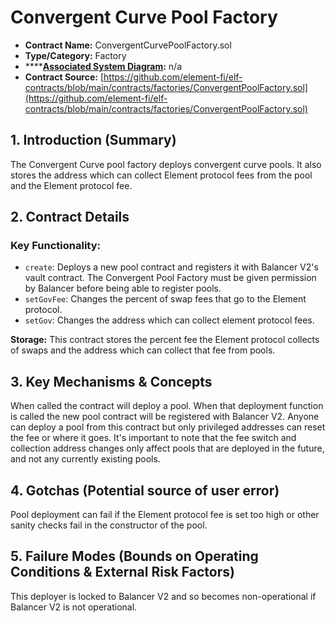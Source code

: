 # Convergent Curve Pool Factory

* **Contract Name:** ConvergentCurvePoolFactory.sol
* **Type/Category:** Factory
* \*\*\*\*[**Associated System Diagram**](https://github.com/element-fi/elf-contracts/wiki/Core-Contract-Diagrams#convergentcurvepool)**:** n/a 
* **Contract Source:** [https://github.com/element-fi/elf-contracts/blob/main/contracts/factories/ConvergentPoolFactory.sol](https://github.com/element-fi/elf-contracts/blob/main/contracts/factories/ConvergentPoolFactory.sol)

## 1. Introduction \(Summary\)

The Convergent Curve pool factory deploys convergent curve pools. It also stores the address which can collect Element protocol fees from the pool and the Element protocol fee.

## 2. Contract Details

### **Key Functionality:**

* `create`: Deploys a new pool contract and registers it with Balancer V2's vault contract. The Convergent Pool Factory must be given permission by Balancer before being able to register pools. 
* `setGovFee`: Changes the percent of swap fees that go to the Element protocol.
* `setGov`: Changes the address which can collect element protocol fees.

**Storage:** This contract stores the percent fee the Element protocol collects of swaps and the address which can collect that fee from pools.

## 3. Key Mechanisms & Concepts

When called the contract will deploy a pool. When that deployment function is called the new pool contract will be registered with Balancer V2. Anyone can deploy a pool from this contract but only privileged addresses can reset the fee or where it goes. It's important to note that the fee switch and collection address changes only affect pools that are deployed in the future, and not any currently existing pools.

## 4. Gotchas \(Potential source of user error\)

Pool deployment can fail if the Element protocol fee is set too high or other sanity checks fail in the constructor of the pool.

## 5. Failure Modes \(Bounds on Operating Conditions & External Risk Factors\)

This deployer is locked to Balancer V2 and so becomes non-operational if Balancer V2 is not operational.

